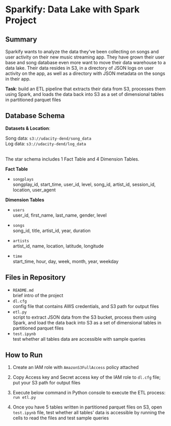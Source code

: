 # Sparkify: Data Lake with Spark Project <br>

## Summary

Sparkify wants to analyze the data they've been collecting on songs and user activity on their new music streaming app. They have grown their user base and song database even more want to move their data warehouse to a data lake. Their data resides in S3, in a directory of JSON logs on user activity on the app, as well as a directory with JSON metadata on the songs in their app.

**Task**: build an ETL pipeline that extracts their data from S3, processes them using Spark, and loads the data back into S3 as a set of dimensional tables in partitioned parquet files


## Database Schema

**Datasets & Location**:

Song data: `s3://udacity-dend/song_data` <br>
Log data: `s3://udacity-dend/log_data` <br>

  \
The star schema includes 1 Fact Table and 4 Dimension Tables. 

**Fact Table**

- `songplays` <br>
songplay_id, start_time, user_id, level, song_id, artist_id, session_id, location, user_agent

**Dimension Tables**

- `users` <br>
user_id, first_name, last_name, gender, level

- `songs` <br>
song_id, title, artist_id, year, duration

- `artists` <br>
artist_id, name, location, latitude, longitude

- `time` <br>
start_time, hour, day, week, month, year, weekday


## Files in Repository

- `README.md` <br>
brief intro of the project
- `dl.cfg` <br>
config file that contains AWS credentials, and S3 path for output files
- `etl.py` <br>
script to extract JSON data from the S3 bucket, process them using Spark, and load the data back into S3 as a set of dimensional tables in partitioned parquet files
- `test.ipynb` <br>
test whether all tables data are accessible with sample queries


## How to Run

1. Create an IAM role with `AmazonS3FullAccess` policy attached
    
2. Copy Access key and Secret access key of the IAM role to `dl.cfg` file; put your S3 path for output files

3. Execute below command in Python console to execute the ETL process:
    `run etl.py`

4. Once you have 5 tables written in partitioned parquet files on S3, open `test.ipynb` file, test whether all tables' data is accessible by running the cells to read the files and test sample queries

